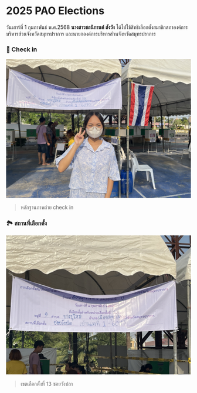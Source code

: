 # 2025 PAO Elections
วันเสาร์ที่ 1 กุมภาพันธ์ พ.ศ.2568 **นางสาวชลนิกานต์ สังวัง** ได้ไปใช้สิทธิเลือกตั้งสมาชิกสภาองค์การบริหารส่วนจังหวัดสมุทรปราการ และนายกองค์การบริหารส่วนจังหวัดสมุทรปราการ

### 📍 Check in
![Image](photo/IMG_5562.jpeg)
> หลักฐานภาพถ่าย check in


### 🏞️ สถานที่เลือกตั้ง
![Image](photo/IMG_5564.jpeg)
> เขตเลือกตั้งที่ 13 ซอยวังปลา
